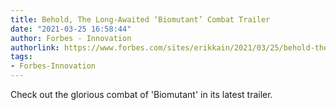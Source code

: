 ```yaml
---
title: Behold, The Long-Awaited ‘Biomutant’ Combat Trailer
date: "2021-03-25 16:58:44"
author: Forbes - Innovation
authorlink: https://www.forbes.com/sites/erikkain/2021/03/25/behold-the-long-awaited-biomutant-combat-trailer/
tags:
- Forbes-Innovation
---
```

Check out the glorious combat of 'Biomutant' in its latest trailer.